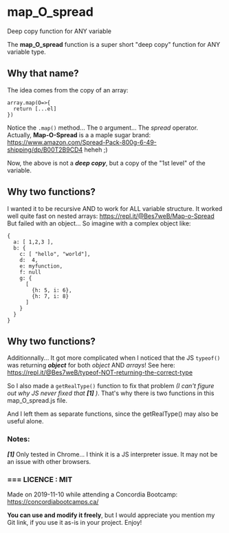 # map_O_spread
Deep copy function for ANY variable

The **map_O_spread** function is a super short "deep copy" function for ANY variable type.

## Why that name?
The idea comes from the copy of an array:
```
array.map(O=>{
  return [...el]
})
```
Notice the ```.map()``` method... The ```O``` argument... The *spread* operator.
Actually, **Map-O-Spread** is a a maple sugar brand: https://www.amazon.com/Spread-Pack-800g-6-49-shipping/dp/B00T2B9CD4
 heheh ;)
 
Now, the above is not a ***deep copy***, but a copy of the "1st level" of the variable.


## Why two functions? 
I wanted it to be recursive AND to work for ALL variable structure.
It worked well quite fast on nested arrays: https://repl.it/@Bes7weB/Map-o-Spread
But failed with an object... So imagine with a complex object like:
```
{
  a: [ 1,2,3 ],
  b: {
    c: [ "hello", "world"],
    d:  4,
    e: myfunction,
    f: null
    g: {
      [
        {h: 5, i: 6},
        {h: 7, i: 8}
      ]
    }
  }
}
```


## Why two functions?
Additionnally... It got more complicated when I noticed that the JS ```typeof()``` was returning ***object*** for both *object* AND *arrays*!
See here: https://repl.it/@Bes7weB/typeof-NOT-returning-the-correct-type

So I also made a ```getRealType()``` function to fix that problem *(I can't figure out why JS never fixed that* ***[1]*** *)*.
That's why there is two functions in this map_O_spread.js file.

And I left them as separate functions, since the getRealType() may also be useful alone.

### Notes:

***[1]*** Only tested in Chrome... I think it is a JS interpreter issue. It may not be an issue with other browsers.


### === LICENCE : MIT
Made on 2019-11-10 while attending a Concordia Bootcamp: https://concordiabootcamps.ca/

**You can use and modify it freely**, but I would appreciate you mention my Git link, if you use it as-is in your project.
Enjoy!


